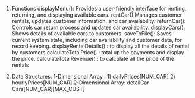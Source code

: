 1. Functions
   displayMenu(): Provides a user-friendly interface for renting, returning, and displaying available cars.
   rentCar():Manages customer rentals, updates customer information, and car availability.
   returnCar(): Controls car return process and updates car availability.
   displayCars(): Shows details of available cars to customers.
   saveToFile(): Saves current system state, including car availability and customer data, for record keeping.
   displayRentalDetails() : to display all the details of rental by      customers
   calculateTotalPrice() : total up the payments and display the price.
   calculateTotalRevenue() : to calculate all the price of the rentals

2. Data Structures:
   1-Dimensional Array : 1) dailyPrices[NUM_CAR]
                         2) hourlyPrices[NUM_CAR]
   2-Dimensional Array: detailCar Cars[NUM_CAR][MAX_CUST]

